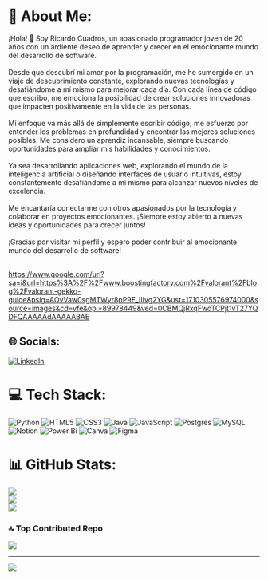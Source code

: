 # 💫 About Me:
¡Hola! 👋 Soy Ricardo Cuadros, un apasionado programador joven de 20 años con un ardiente deseo de aprender y crecer en el emocionante mundo del desarrollo de software.<br><br>Desde que descubrí mi amor por la programación, me he sumergido en un viaje de descubrimiento constante, explorando nuevas tecnologías y desafiándome a mí mismo para mejorar cada día. Con cada línea de código que escribo, me emociona la posibilidad de crear soluciones innovadoras que impacten positivamente en la vida de las personas.<br><br>Mi enfoque va más allá de simplemente escribir código; me esfuerzo por entender los problemas en profundidad y encontrar las mejores soluciones posibles. Me considero un aprendiz incansable, siempre buscando oportunidades para ampliar mis habilidades y conocimientos.<br><br>Ya sea desarrollando aplicaciones web, explorando el mundo de la inteligencia artificial o diseñando interfaces de usuario intuitivas, estoy constantemente desafiándome a mí mismo para alcanzar nuevos niveles de excelencia.<br><br>Me encantaría conectarme con otros apasionados por la tecnología y colaborar en proyectos emocionantes. ¡Siempre estoy abierto a nuevas ideas y oportunidades para crecer juntos!<br><br>¡Gracias por visitar mi perfil y espero poder contribuir al emocionante mundo del desarrollo de software!<br><br>

https://www.google.com/url?sa=i&url=https%3A%2F%2Fwww.boostingfactory.com%2Fvalorant%2Fblog%2Fvalorant-gekko-guide&psig=AOvVaw0sgMTWyr8pP9F_IIIvg2YG&ust=1710305576974000&source=images&cd=vfe&opi=89978449&ved=0CBMQjRxqFwoTCPjt1vT27YQDFQAAAAAdAAAAABAE

## 🌐 Socials:
[![LinkedIn](https://img.shields.io/badge/LinkedIn-%230077B5.svg?logo=linkedin&logoColor=white)](https://linkedin.com/in/ricardocuadrosrodriguez) 

# 💻 Tech Stack:
![Python](https://img.shields.io/badge/python-3670A0?style=for-the-badge&logo=python&logoColor=ffdd54) ![HTML5](https://img.shields.io/badge/html5-%23E34F26.svg?style=for-the-badge&logo=html5&logoColor=white) ![CSS3](https://img.shields.io/badge/css3-%231572B6.svg?style=for-the-badge&logo=css3&logoColor=white) ![Java](https://img.shields.io/badge/java-%23ED8B00.svg?style=for-the-badge&logo=openjdk&logoColor=white) ![JavaScript](https://img.shields.io/badge/javascript-%23323330.svg?style=for-the-badge&logo=javascript&logoColor=%23F7DF1E) ![Postgres](https://img.shields.io/badge/postgres-%23316192.svg?style=for-the-badge&logo=postgresql&logoColor=white) ![MySQL](https://img.shields.io/badge/mysql-%2300000f.svg?style=for-the-badge&logo=mysql&logoColor=white) ![Notion](https://img.shields.io/badge/Notion-%23000000.svg?style=for-the-badge&logo=notion&logoColor=white) ![Power Bi](https://img.shields.io/badge/power_bi-F2C811?style=for-the-badge&logo=powerbi&logoColor=black) ![Canva](https://img.shields.io/badge/Canva-%2300C4CC.svg?style=for-the-badge&logo=Canva&logoColor=white) ![Figma](https://img.shields.io/badge/figma-%23F24E1E.svg?style=for-the-badge&logo=figma&logoColor=white)
# 📊 GitHub Stats:
![](https://github-readme-stats.vercel.app/api?username=ricardocuadrosr&theme=blueberry&hide_border=false&include_all_commits=false&count_private=false)<br/>
![](https://github-readme-streak-stats.herokuapp.com/?user=ricardocuadrosr&theme=blueberry&hide_border=false)<br/>
![](https://github-readme-stats.vercel.app/api/top-langs/?username=ricardocuadrosr&theme=blueberry&hide_border=false&include_all_commits=false&count_private=false&layout=compact)

### 🔝 Top Contributed Repo
![](https://github-contributor-stats.vercel.app/api?username=ricardocuadrosr&limit=5&theme=dark&combine_all_yearly_contributions=true)

---
[![](https://visitcount.itsvg.in/api?id=ricardocuadrosr&icon=0&color=0)](https://visitcount.itsvg.in)

<!-- Proudly created with GPRM ( https://gprm.itsvg.in ) -->
